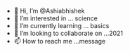 - 👋 Hi, I’m @Ashiabhishek
- 👀 I’m interested in ... science
- 🌱 I’m currently learning ... basics
- 💞️ I’m looking to collaborate on ...2021
- 📫 How to reach me ...message

<!---
Ashiabhishek/Ashiabhishek is a ✨ special ✨ repository because its `README.md` (this file) appears on your GitHub profile.
You can click the Preview link to take a look at your changes.
--->
